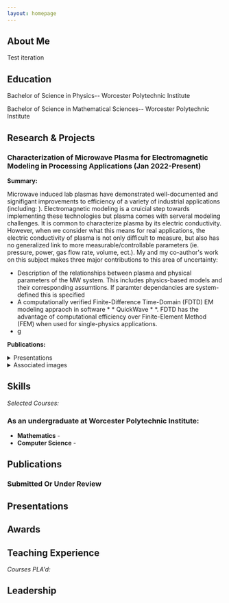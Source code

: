 ```yaml
---
layout: homepage
---
```


## About Me
Test iteration


## Education
Bachelor of Science in Physics-- Worcester Polytechnic Institute

Bachelor of Science in Mathematical Sciences-- Worcester Polytechnic Institute

## Research & Projects
### Characterization of Microwave Plasma for Electromagnetic Modeling in Processing Applications (Jan 2022-Present)
**Summary:** 

Microwave induced lab plasmas have demonstrated well-documented and signifigant improvements to efficiency of a variety of industrial applications (including: ). Electromagnetic modeling is a cruicial step towards implementing these technologies but plasma comes with serveral modeling challenges. It is common to characterize plasma by its electric conductivity. However, when we consider what this means for real applications, the electric conductivity of plasma is not only difficult to measure, but also has no generalized link to more measurable/controllable parameters (ie. pressure, power, gas flow rate, volume, ect.). My and my co-author's work on this subject makes three major contributions to this area of uncertainty:
- Description of the relationships between plasma and physical parameters of the MW system. This includes physics-based models and their corresponding assumtions. If paramter dependancies are system-defined this is specified 
- A computationally verified Finite-Difference Time-Domain (FDTD) EM modeling appraoch in software * * QuickWave * *. FDTD has the advantage of computational efficiency over Finite-Element Method (FEM) when used for single-physics applications. 
- g

**Publications:**

<details>
<summary>Presentations</summary>
  
- **WPI Association for Women in Mathematics (AWM), Aug 27, 2023**

  *Characterization of Microwave Plasma in Electromagnetic Modeling for Processing Applications*
 
- **2023 WPI Undergraduate Research Showcase, Aug 3, 2023**

  *Characterization of Microwave Plasma in Electromagnetic Modeling for Processing Applications*

- ***Invited: University of Colorado Boulder—Electrical Engineering Department, July 2, 2023**

  *Characterization of Microwave Plasma in Electromagnetic Modeling for Processing Applications*
  
- **International Microwave Power Institute’s (IMPI’s) 57th Annual Microwave Power Symposium, Jun 29, 2023**

  *Characterization of Microwave Plasma in Electromagnetic Modeling for Processing Applications*
    
- SAIREM- Microwave Plasma Generation, Feb 15, 2023

  *Characterization of Microwave Plasma in Electromagnetic Modeling for Processing Applications*
    
- ***Invited: Massachusetts College of Liberal Arts (MCLA), Dec 6, 2022**

  *Characterization of Microwave Plasma in Electromagnetic Modeling for Industrial Applications*
      
- **WPI STAR & DraftKings Lightning Talks, Sep 21, 2022**

  *Machine-Learning Optimization of Microwave Plasma Parameters*
    
- **WPI Research Experience for Undergraduates (REU) Showcase, Aug 4, 2022**

  *Machine-Learning Optimization of Microwave Plasma Parameters*
</details>

<details>
<summary>Associated images</summary>
</details>

## Skills


*Selected Courses:*

### As an undergraduate at Worcester Polytechnic Institute:

- **Mathematics** - 
- **Computer Science** -




## Publications



### Submitted Or Under Review


## Presentations


## Awards


## Teaching Experience

*Courses PLA'd:*



## Leadership
